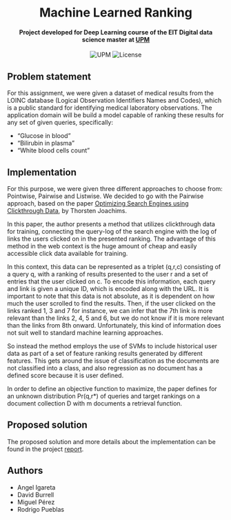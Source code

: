 <h1 align="center">Machine Learned Ranking</h1>
<h4 align="center">Project developed for Deep Learning course of the EIT Digital data science master at <a href="https://www.upm.es/">UPM</a></h4>

<p align="center">
  <img alt="UPM" src="https://img.shields.io/badge/EIT%20Digital-UPM-blue?style=flat-square">
  <img alt="License" src="https://img.shields.io/github/license/angeligareta/image-processing-overview?style=flat-square" />
</p>

## Problem statement
For this assignment, we were given a dataset of medical results from the LOINC database (Logical Observation Identifiers Names and Codes), which is a public standard for identifying medical laboratory observations. The application domain will be build a model capable of ranking these results for any set of given queries, specifically:
- “Glucose in blood”
- “Bilirubin in plasma”
- “White blood cells count”

## Implementation
For this purpose, we were given three different approaches to choose from: Pointwise, Pairwise and
Listwise. We decided to go with the Pairwise approach, based on the paper [Optimizing Search Engines using Clickthrough Data](https://www.cs.cornell.edu/people/tj/publications/joachims_02c.pdf), by Thorsten Joachims.

In this paper, the author presents a method that utilizes clickthrough data for training, connecting
the query-log of the search engine with the log of links the users clicked on in the presented ranking.
The advantage of this method in the web context is the huge amount of cheap and easily accessible click
data available for training.

In this context, this data can be represented as a triplet (q,r,c) consisting of a query q, with a
ranking of results presented to the user r and a set of entries that the user clicked on c. To encode
this information, each query and link is given a unique ID, which is encoded along with the URL. It is
important to note that this data is not absolute, as it is dependent on how much the user scrolled to find
the results. Then, if the user clicked on the links ranked 1, 3 and 7 for instance, we can infer that the
7th link is more relevant than the links 2, 4, 5 and 6, but we do not know if it is more relevant than the
links from 8th onward. Unfortunately, this kind of information does not suit well to standard machine
learning approaches.

So instead the method employs the use of SVMs to include historical user data as part of a set of
feature ranking results generated by different features. This gets around the issue of classification as the
documents are not classified into a class, and also regression as no document has a defined score because
it is user defined.

In order to define an objective function to maximize, the paper defines for an unknown distribution
Pr(q,r*) of queries and target rankings on a document collection D with m documents a retrieval function.

## Proposed solution
The proposed solution and more details about the implementation can be found in the project [report](report.pdf).

## Authors
- Angel Igareta
- David Burrell
- Miguel Pérez
- Rodrigo Pueblas
